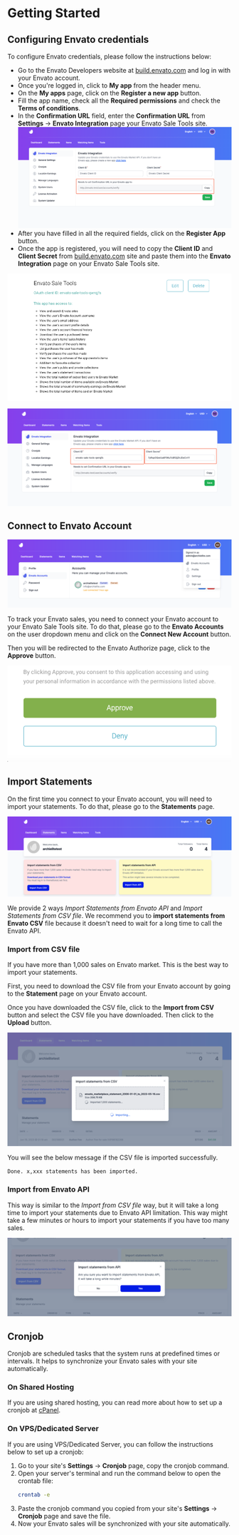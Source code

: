 # Getting Started

## Configuring Envato credentials

To configure Envato credentials, please follow the instructions below:

- Go to the Envato Developers website at [build.envato.com](https://build.envato.com) and log in with your Envato
  account.
- Once you're logged in, click to **My app** from the header menu.
- On the **My apps** page, click on the **Register a new app** button.
- Fill the app name, check all the **Required permissions** and check the **Terms of conditions**.
- In the **Confirmation URL** field, enter the **Confirmation URL** from **Settings** -> **Envato Integration** page
  your Envato Sale Tools site.
  ![](images/envato-credentials-1.png)
- After you have filled in all the required fields, click on the **Register App** button.
- Once the app is registered, you will need to copy the **Client ID** and **Client Secret**
  from [build.envato.com](https://build.envato.com/my-apps/)
  site and paste them into the **Envato Integration** page on your Envato Sale Tools site.

![](images/envato-credentials-2.png)

![](images/envato-credentials-3.png)

## Connect to Envato Account

![Connect account](images/connect-account-1.png)

To track your Envato sales, you need to connect your Envato account to your Envato Sale Tools site. To do that, please
go to the **Envato Accounts** on the user dropdown menu and click on the **Connect New Account** button.

Then you will be redirected to the Envato Authorize page, click to the **Approve** button.

![Authorize Envato account](images/connect-account-2.png)

## Import Statements

On the first time you connect to your Envato account, you will need to import your statements. To do that, please go to
the **Statements** page.

![Import statements](images/import-statements-1.png)

We provide 2 ways _Import Statements from Envato API_ and _Import Statements from CSV file_. We recommend you to
**import statements from Envato CSV** file because it doesn't need to wait for a long time to call the Envato API.

### Import from CSV file

If you have more than 1,000 sales on Envato market. This is the best way to import your statements.

First, you need to download the CSV file from your Envato account by going to the **Statement** page on your Envato
account.

Once you have downloaded the CSV file, click to the **Import from CSV** button and select the CSV file you have
downloaded. Then click to the **Upload** button.

![Import from CSV file](images/import-statements-2.png)

You will see the below message if the CSV file is imported successfully.

```
Done. x,xxx statements has been imported.
```

### Import from Envato API

This way is similar to the _Import from CSV file_ way, but it will take a long time to import your statements due to
Envato API limitation. This way might take a few minutes or hours to import your statements if you have too many sales.

![Import from Envato API](images/import-statements-3.png)

## Cronjob

Cronjob are scheduled tasks that the system runs at predefined times or intervals. It helps to synchronize your Envato
sales with your site automatically.

### On Shared Hosting

If you are using shared hosting, you can read more about how to set up a cronjob
at [cPanel](https://docs.cpanel.net/cpanel/advanced/cron-jobs/).

### On VPS/Dedicated Server

If you are using VPS/Dedicated Server, you can follow the instructions below to set up a cronjob:

1. Go to your site's **Settings** -> **Cronjob** page, copy the cronjob command.
2. Open your server's terminal and run the command below to open the crontab file:
    ```bash
    crontab -e
    ```
3. Paste the cronjob command you copied from your site's **Settings** -> **Cronjob** page and save the file.
4. Now your Envato sales will be synchronized with your site automatically.
